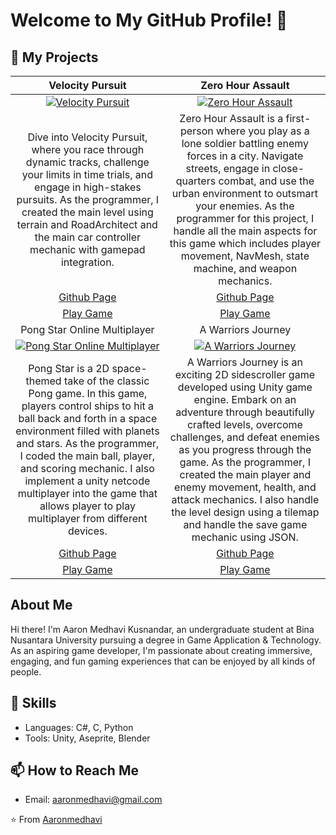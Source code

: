 # Welcome to My GitHub Profile! 👋

## 🔭 My Projects

<div align="center">
  
| Velocity Pursuit | Zero Hour Assault |
|:---:|:---:|
|  [![Velocity Pursuit](https://github.com/Aaronmedhavi/ProjectClips/blob/main/Balap.gif)](https://github.com/Aaronmedhavi/Racing-Unity-Game) | [![Zero Hour Assault](https://github.com/Aaronmedhavi/ProjectClips/blob/main/fPSSS%20-%20Made%20with%20Clipchamp.gif?raw=true)](https://github.com/Aaronmedhavi/FPS-Unity-Game) |
| Dive into Velocity Pursuit, where you race through dynamic tracks, challenge your limits in time trials, and engage in high-stakes pursuits. As the programmer, I created the main level using terrain and RoadArchitect and the main car controller mechanic with gamepad integration. | Zero Hour Assault is a first-person  where you play as a lone soldier battling enemy forces in a city. Navigate streets, engage in close-quarters combat, and use the urban environment to outsmart your enemies. As the programmer for this project, I handle all the main aspects for this game which includes player movement, NavMesh, state machine, and weapon mechanics. |
| [Github Page](https://github.com/Aaronmedhavi/Racing-Unity-Game) | [Github Page](https://github.com/Aaronmedhavi/FPS-Unity-Game) |
| [Play Game](https://aaronmedhavi.itch.io/velocity-pursuit) | [Play Game](https://aaronmedhavi.itch.io/zero-hour-assault) |
| Pong Star Online Multiplayer | A Warriors Journey |
| [![Pong Star Online Multiplayer](https://github.com/Aaronmedhavi/Pong2D-GameProg/blob/main/Untitled%20video%20-%20Made%20with%20Clipchamp%20(2).gif?raw=true)](https://github.com/Aaronmedhavi/Pong2D-GameProg) | [![A Warriors Journey](https://github.com/Aaronmedhavi/SideScroll-GameProg/blob/main/side%20-%20Made%20with%20Clipchamp.gif?raw=true)](https://github.com/Aaronmedhavi/SideScroll-GameProg) |
| Pong Star is a 2D space-themed take of the classic Pong game. In this game, players control ships to hit a ball back and forth in a space environment filled with planets and stars. As the programmer, I coded the main ball, player, and scoring mechanic. I also implement a unity netcode multiplayer into the game that allows player to play multiplayer from different devices. | A Warriors Journey is an exciting 2D sidescroller game developed using Unity game engine. Embark on an adventure through beautifully crafted levels, overcome challenges, and defeat enemies as you progress through the game. As the programmer, I created the main player and enemy movement, health, and attack mechanics. I also handle the level design using a tilemap and handle the save game mechanic using JSON. |
| [Github Page](https://github.com/Aaronmedhavi/Pong2D-GameProg) | [Github Page](https://github.com/Aaronmedhavi/SideScroll-GameProg) |
| [Play Game](https://aaronmedhavi.itch.io/pong-star) | [Play Game](https://aaronmedhavi.itch.io/a-warriors-journey) |

</div>

## About Me
Hi there! I'm Aaron Medhavi Kusnandar, an undergraduate student at Bina Nusantara University pursuing a degree in Game Application & Technology. As an aspiring game developer, I'm passionate about creating immersive, engaging, and fun gaming experiences that can be enjoyed by all kinds of people.

## 💼 Skills
- Languages: C#, C, Python
- Tools: Unity, Aseprite, Blender
  
## 📫 How to Reach Me
- Email: aaronmedhavi@gmail.com
  
⭐️ From [Aaronmedhavi](https://github.com/Aaronmedhavi)
